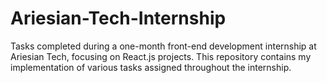 # Ariesian-Tech-Internship
Tasks completed during a one-month front-end development internship at Ariesian Tech, focusing on React.js projects. This repository contains my implementation of various tasks assigned throughout the internship.
